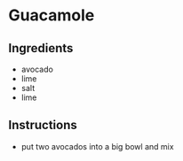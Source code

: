 # Guacamole
## Ingredients
* avocado
* lime
* salt
* lime
## Instructions
* put two avocados into a big bowl and mix
